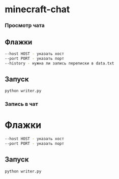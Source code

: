 # minecraft-chat

### Просмотр чата

## Флажки

```sh
--host HOST - указать хост
--port PORT - указать порт
--history - нужна ли запись переписки в data.txt
```

## Запуск
```sh
python writer.py
```

### Запись в чат

# Флажки

```sh
--host HOST - указать хост
--port PORT - указать порт
```

## Запуск
```sh
python writer.py
```
